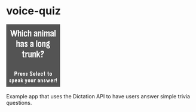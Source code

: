 # voice-quiz

![screenshot](screenshots/question.png)

Example app that uses the Dictation API to have users answer simple trivia questions.
